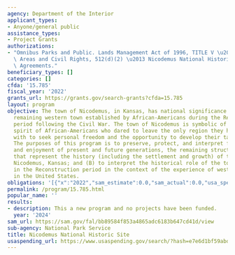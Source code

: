 ```yaml
---
agency: Department of the Interior
applicant_types:
- Anyone/general public
assistance_types:
- Project Grants
authorizations:
- "Omnibus Parks and Public. Lands Management Act of 1996, TITLE V \u2013 Historic\
  \ Areas and Civil Rights, 512(d)(2) \u2013 Nicodemus National Historic Site Cooperative\
  \ Agreements."
beneficiary_types: []
categories: []
cfda: '15.785'
fiscal_year: '2022'
grants_url: https://grants.gov/search-grants?cfda=15.785
layout: program
objective: The town of Nicodemus, in Kansas, has national significance as the only
  remaining western town established by African-Americans during the Reconstruction
  period following the Civil War. The town of Nicodemus is symbolic of the pioneer
  spirit of African-Americans who dared to leave the only region they had been familiar
  with to seek personal freedom and the opportunity to develop their talents and capabilities.
  The purposes of this program is to preserve, protect, and interpret for the benefit
  and enjoyment of present and future generations, the remaining structures and locations
  that represent the history (including the settlement and growth) of the town of
  Nicodemus, Kansas; and (B) to interpret the historical role of the town of Nicodemus
  in the Reconstruction period in the context of the experience of westward expansion
  in the United States.
obligations: '[{"x":"2022","sam_estimate":0.0,"sam_actual":0.0,"usa_spending_actual":0.0},{"x":"2023","sam_estimate":0.0,"sam_actual":0.0,"usa_spending_actual":0.0},{"x":"2024","sam_estimate":5000.0,"sam_actual":0.0,"usa_spending_actual":0.0}]'
permalink: /program/15.785.html
popular_name: ''
results:
- description: This a new program and no projects have been funded.
  year: '2024'
sam_url: https://sam.gov/fal/bb89584f853a4865adc6183b647cd41d/view
sub-agency: National Park Service
title: Nicodemus National Historic Site
usaspending_url: https://www.usaspending.gov/search/?hash=e7e6d1bf59abd4a25bdbf8e22ec3549c
---
```


